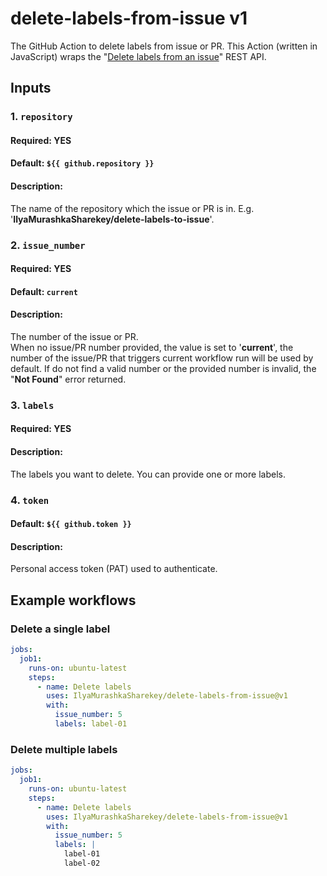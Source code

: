 # delete-labels-from-issue v1
The GitHub Action to delete labels from issue or PR. This Action (written in JavaScript) wraps the "[Delete labels from an issue](https://octokit.github.io/rest.js/v18#issues-delete-label)" REST API.

## Inputs
### 1. `repository`
#### Required: YES

#### Default: `${{ github.repository }}`

#### Description:
The name of the repository which the issue or PR is in. E.g. '**IlyaMurashkaSharekey/delete-labels-to-issue**'.


### 2. `issue_number`
#### Required: YES

#### Default: `current`

#### Description:
The number of the issue or PR. <BR/>When no issue/PR number provided, the value is set to '**current**', the number of the issue/PR that triggers current workflow run will be used by default. If do not find a valid number or the provided number is invalid, the "**Not Found**" error returned.


### 3. `labels`
#### Required: YES

#### Description:
The labels you want to delete. You can provide one or more labels.


### 4. `token`
#### Default: `${{ github.token }}`

#### Description:
Personal access token (PAT) used to authenticate.
##


## Example workflows
### Delete a single label
```yaml
jobs:
  job1:
    runs-on: ubuntu-latest
    steps:      
      - name: Delete labels
        uses: IlyaMurashkaSharekey/delete-labels-from-issue@v1
        with:
          issue_number: 5
          labels: label-01
```

### Delete multiple labels
```yaml
jobs:
  job1:
    runs-on: ubuntu-latest
    steps:      
      - name: Delete labels
        uses: IlyaMurashkaSharekey/delete-labels-from-issue@v1
        with:
          issue_number: 5
          labels: |
            label-01
            label-02
```
##

